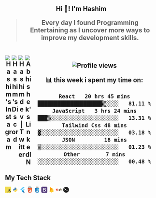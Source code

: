 

<h2 align="center">Hi 👋! I'm Hashim</2>


> Every day I found Programming Entertaining as I uncover more ways to improve my development skills. 


<br/>
<a href="https://www.instagram.com/Hashimdev/">
  <img align="left" alt="Hashim's Instagram" width="22px" src="https://raw.githubusercontent.com/hussainweb/hussainweb/main/icons/instagram.png" />
</a>
<a href="https://discord.gg/">
  <img align="left" alt="Hashim's Discord" width="22px" src="https://raw.githubusercontent.com/peterthehan/peterthehan/master/assets/discord.svg" />
</a>
<a href="https://twitter.com/Hashimdev">
  <img align="left" alt="Hashimdev | Twitter" width="22px" src="https://raw.githubusercontent.com/peterthehan/peterthehan/master/assets/twitter.svg" />
</a>
<a href="https://www.linkedin.com/in/abhisheknaiidu/">
  <img align="left" alt="Abhishek's LinkedIN" width="22px" src="https://raw.githubusercontent.com/peterthehan/peterthehan/master/assets/linkedin.svg" />
</a>

![Profile views](https://gpvc.arturio.dev/Hashimdev-spec)  


📊 **this week i spent my time on:**

```text
React   20 hrs 45 mins       ████████████████████▒░░░░   81.11 %
JavaScript   3 hrs 24 mins   ███▒░░░░░░░░░░░░░░░░░░░░░   13.31 %
Tailwind Css 48 mins         ▓░░░░░░░░░░░░░░░░░░░░░░░░   03.18 %
JSON         18 mins         ▒░░░░░░░░░░░░░░░░░░░░░░░░   01.23 %
Other        7 mins          ░░░░░░░░░░░░░░░░░░░░░░░░░   00.48 %
```

## My Tech Stack

<code><img height="20" src="https://raw.githubusercontent.com/github/explore/80688e429a7d4ef2fca1e82350fe8e3517d3494d/topics/javascript/javascript.png"></code>
<code><img height="20" src="https://raw.githubusercontent.com/github/explore/80688e429a7d4ef2fca1e82350fe8e3517d3494d/topics/python/python.png"></code>
<code><img height="20" src="https://raw.githubusercontent.com/github/explore/80688e429a7d4ef2fca1e82350fe8e3517d3494d/topics/flutter/flutter.png"></code>
<code><img height = "20" src = "https://raw.githubusercontent.com/github/explore/80688e429a7d4ef2fca1e82350fe8e3517d3494d/topics/html/html.png"></code>
<code><img height = "20" src = "https://raw.githubusercontent.com/github/explore/80688e429a7d4ef2fca1e82350fe8e3517d3494d/topics/css/css.png"></code>
<code><img height = "20" src = "https://raw.githubusercontent.com/github/explore/80688e429a7d4ef2fca1e82350fe8e3517d3494d/topics/bootstrap/bootstrap.png"></code>
<code><img height="20" src="https://raw.githubusercontent.com/github/explore/80688e429a7d4ef2fca1e82350fe8e3517d3494d/topics/firebase/firebase.png"></code>
<code><img height="20" src="https://raw.githubusercontent.com/github/explore/80688e429a7d4ef2fca1e82350fe8e3517d3494d/topics/git/git.png"></code>
<code><img height="20" src="https://raw.githubusercontent.com/github/explore/80688e429a7d4ef2fca1e82350fe8e3517d3494d/topics/terminal/terminal.png"></code>




